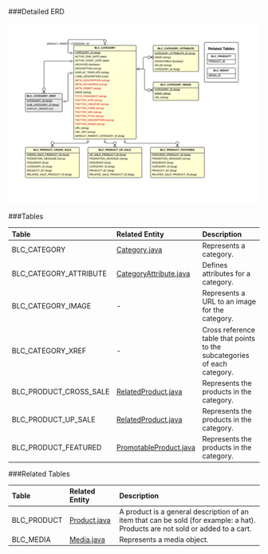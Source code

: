 

###Detailed ERD

[![Catalog Category Detail](images/dataModel/modules/CatalogMetaDataCatalogCategoryDetailedERD.png)](images/dataModel/modules/CatalogMetaDataCatalogCategoryDetailedERD.png)

###Tables

| Table               | Related Entity    | Description                                         |
|:--------------------|:------------------|:----------------------------------------------------|
|BLC_CATEGORY         | [Category.java](http://javadoc.broadleafcommerce.org/current/framework/org/broadleafcommerce/core/catalog/domain/Category.html)          | Represents a category.  |
|BLC_CATEGORY_ATTRIBUTE  | [CategoryAttribute.java](http://javadoc.broadleafcommerce.org/current/framework/org/broadleafcommerce/core/catalog/domain/CategoryAttribute.html)       | Defines attributes for a category.  |
|BLC_CATEGORY_IMAGE   | -          | Represents a URL to an image for the category.  |
|BLC_CATEGORY_XREF | -             | Cross reference table that points to the subcategories of each category.  |
|BLC_PRODUCT_CROSS_SALE | [RelatedProduct.java](http://javadoc.broadleafcommerce.org/current/framework/org/broadleafcommerce/core/catalog/domain/RelatedProduct.html)        | Represents the products in the category.  |
|BLC_PRODUCT_UP_SALE    | [RelatedProduct.java](http://javadoc.broadleafcommerce.org/current/framework/org/broadleafcommerce/core/catalog/domain/RelatedProduct.html)         | Represents the products in the category.  |
|BLC_PRODUCT_FEATURED   | [PromotableProduct.java](http://javadoc.broadleafcommerce.org/current/framework/org/broadleafcommerce/core/catalog/domain/PromotableProduct.html)      | Represents the products in the category.  |




###Related Tables

| Table               | Related Entity    | Description                                         |
|:--------------------|:------------------|:----------------------------------------------------|
|BLC_PRODUCT          | [Product.java](http://javadoc.broadleafcommerce.org/current/framework/org/broadleafcommerce/core/catalog/domain/Product.html)          | A product is a general description of an item that can be sold (for example: a hat). Products are not sold or added to a cart.  |
|BLC_MEDIA            | [Media.java](http://javadoc.broadleafcommerce.org/current/framework/org/broadleafcommerce/core/media/domain/Media.html)          | Represents a media object.  |